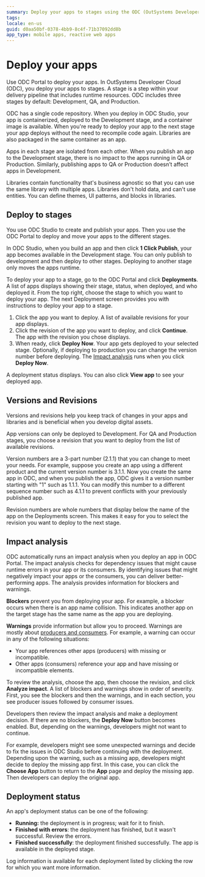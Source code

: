 ```yaml
---
summary: Deploy your apps to stages using the ODC (OutSystems Developer Cloud) Portal. Analyze impact of deployment for other apps and consumers.
tags:
locale: en-us
guid: d0aa50bf-0378-4bb9-8c4f-71b37092dd8b
app_type: mobile apps, reactive web apps
---
```


# Deploy your apps

Use ODC Portal to deploy your apps. In OutSystems Developer Cloud (ODC), you deploy your apps to stages. A stage is a step within your delivery pipeline that includes runtime resources. ODC includes three stages by default: Development, QA, and Production.

ODC has a single code repository. When you deploy in ODC Studio, your app is containerized, deployed to the Development stage, and a container image is available. When you're ready to deploy your app to the next stage your app deploys without the need to recompile code again.  Libraries are also packaged in the same container as an app.

Apps in each stage are isolated from each other. When you publish an app to the Development stage, there is no impact to the apps running in QA or Production. Similarly, publishing apps to QA or Production doesn’t affect apps in Development.

Libraries contain functionality that's business agnostic so that you can use the same library with multiple apps. Libraries don't hold data, and can't use entities. You can define themes, UI patterns, and blocks in libraries.

## Deploy to stages

You use ODC Studio to create and publish your apps. Then you use the ODC Portal to deploy and move your apps to the different stages. 

In ODC Studio, when you build an app and then click **1 Click Publish**, your app becomes available in the Development stage. You can only publish to development and then deploy to other stages. Deploying to another stage only moves the apps runtime.

To deploy your app to a stage, go to the ODC Portal and click **Deployments**. A list of apps displays showing their stage, status, when deployed, and who deployed it. From the top right, choose the stage to which you want to deploy your app. The next Deployment screen provides you with instructions to deploy your app to a stage.

1. Click the app you want to deploy. A list of available revisions for your app displays.
1. Click  the revision of the app you want to deploy, and click **Continue**. The app with the revision you chose displays.  
1. When ready, click **Deploy Now**. Your app gets deployed to your selected stage. Optionally, if deploying to production you can change the version number before deploying. The [Impact analysis](#impact-analysis) runs when you click **Deploy Now**. 

<div class="info" markdown="1">

A deployment status displays. You can also click **View app** to see your deployed app.

</div>  

## Versions and Revisions

Versions and revisions help you keep track of changes in your apps and libraries and is beneficial when you develop digital assets.

App versions can only be deployed to Development. For QA and Production stages, you choose a revision that you want to deploy from the list of available revisions.

Version numbers are a 3-part number (2.1.1) that you can change to meet your needs. For example, suppose you create an app using a different product and the current version number is 3.1.1. Now you create the same app in ODC, and when you publish the app, ODC gives it a version number starting with "1" such as 1.1.1. You can modify this number to a different sequence number such as 4.1.1 to prevent conflicts with your previously published app.

Revision numbers are whole numbers that display below the name of the app on the Deployments screen.  This makes it easy for you to select the revision you want to deploy to the next stage.

## Impact analysis

ODC automatically runs an impact analysis when you deploy an app in ODC Portal. The impact analysis checks for dependency issues that might cause runtime errors in your app or its consumers. By identifying issues that might negatively impact your apps or the consumers, you can deliver better-performing apps. The analysis provides information for blockers and warnings.

**Blockers** prevent you from deploying your app. For example, a blocker occurs when there is an app name collision. This indicates another app on the target stage has the same name as the app you are deploying.

**Warnings** provide information but allow you to proceed. Warnings are mostly about [producers and consumers](./building-apps/data/sharing.md). For example, a warning can occur in any of the following situations:

* Your app references other apps (producers) with missing or incompatible.
* Other apps (consumers) reference your app and have missing or incompatible elements.

To review the analysis, choose the app, then choose the revision, and click  **Analyze impact**. A list of blockers and warnings show in order of severity. First, you see the blockers and then the warnings, and in each section, you see producer issues followed by consumer issues.

Developers then review the impact analysis and make a deployment decision. If there are no blockers, the **Deploy Now** button becomes enabled. But, depending on the warnings, developers might not want to continue.

For example, developers might see some unexpected warnings and decide to fix the issues in ODC Studio before continuing with the deployment. Depending upon the warning, such as a missing app, developers might decide to deploy the missing app first. In this case, you can click the **Choose App** button to return to the **App** page and deploy the missing app. Then developers can deploy the original app.  

## Deployment status

An app's deployment status can be one of the following:

* **Running:** the deployment is in progress; wait for it to finish.
* **Finished with errors**: the deployment has finished, but it wasn't successful. Review the errors.
* **Finished successfully**: the deployment finished successfully. The app is available in the deployed stage.

Log information is available for each deployment listed by clicking the row for which you want more information.

